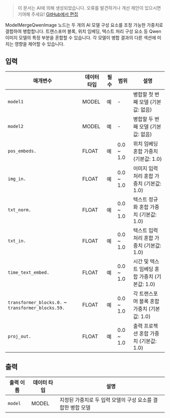 > 이 문서는 AI에 의해 생성되었습니다. 오류를 발견하거나 개선 제안이 있으시면 기여해 주세요! [GitHub에서 편집](https://github.com/Comfy-Org/embedded-docs/blob/main/comfyui_embedded_docs/docs/ModelMergeQwenImage/ko.md)

ModelMergeQwenImage 노드는 두 개의 AI 모델 구성 요소를 조정 가능한 가중치로 결합하여 병합합니다. 트랜스포머 블록, 위치 임베딩, 텍스트 처리 구성 요소 등 Qwen 이미지 모델의 특정 부분을 혼합할 수 있습니다. 각 모델이 병합 결과의 다른 섹션에 미치는 영향을 제어할 수 있습니다.

## 입력

| 매개변수 | 데이터 타입 | 필수 | 범위 | 설명 |
|-----------|-----------|----------|-------|-------------|
| `model1` | MODEL | 예 | - | 병합할 첫 번째 모델 (기본값: 없음) |
| `model2` | MODEL | 예 | - | 병합할 두 번째 모델 (기본값: 없음) |
| `pos_embeds.` | FLOAT | 예 | 0.0 ~ 1.0 | 위치 임베딩 혼합 가중치 (기본값: 1.0) |
| `img_in.` | FLOAT | 예 | 0.0 ~ 1.0 | 이미지 입력 처리 혼합 가중치 (기본값: 1.0) |
| `txt_norm.` | FLOAT | 예 | 0.0 ~ 1.0 | 텍스트 정규화 혼합 가중치 (기본값: 1.0) |
| `txt_in.` | FLOAT | 예 | 0.0 ~ 1.0 | 텍스트 입력 처리 혼합 가중치 (기본값: 1.0) |
| `time_text_embed.` | FLOAT | 예 | 0.0 ~ 1.0 | 시간 및 텍스트 임베딩 혼합 가중치 (기본값: 1.0) |
| `transformer_blocks.0.` ~ `transformer_blocks.59.` | FLOAT | 예 | 0.0 ~ 1.0 | 각 트랜스포머 블록 혼합 가중치 (기본값: 1.0) |
| `proj_out.` | FLOAT | 예 | 0.0 ~ 1.0 | 출력 프로젝션 혼합 가중치 (기본값: 1.0) |

## 출력

| 출력 이름 | 데이터 타입 | 설명 |
|-------------|-----------|-------------|
| `model` | MODEL | 지정된 가중치로 두 입력 모델의 구성 요소를 결합한 병합 모델 |
